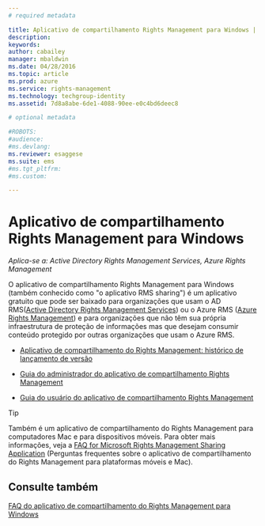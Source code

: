 ```yaml
---
# required metadata

title: Aplicativo de compartilhamento Rights Management para Windows | Azure RMS
description:
keywords:
author: cabailey
manager: mbaldwin
ms.date: 04/28/2016
ms.topic: article
ms.prod: azure
ms.service: rights-management
ms.technology: techgroup-identity
ms.assetid: 7d8a8abe-6de1-4088-90ee-e0c4bd6deec8

# optional metadata

#ROBOTS:
#audience:
#ms.devlang:
ms.reviewer: esaggese
ms.suite: ems
#ms.tgt_pltfrm:
#ms.custom:

---
```


# Aplicativo de compartilhamento Rights Management para Windows

*Aplica-se a: Active Directory Rights Management Services, Azure Rights Management*

O aplicativo de compartilhamento Rights Management para Windows (também conhecido como "o aplicativo RMS sharing") é um aplicativo gratuito que pode ser baixado para organizações que usam o AD RMS([Active Directory Rights Management Services](https://technet.microsoft.com/library/cc772403.aspx)) ou o Azure RMS ([Azure Rights Management](../understand-explore/azure-rights-management.md)) e para organizações que não têm sua própria infraestrutura de proteção de informações mas que desejam consumir conteúdo protegido por outras organizações que usam o Azure RMS.

-   [Aplicativo de compartilhamento do Rights Management: histórico de lançamento de versão](sharing-app-version-release-history.md)

-   [Guia do administrador do aplicativo de compartilhamento Rights Management](sharing-app-admin-guide.md)

-   [Guia do usuário do aplicativo de compartilhamento Rights Management](sharing-app-user-guide.md)

> [!TIP]
> Também é um aplicativo de compartilhamento do Rights Management para computadores Mac e para dispositivos móveis. Para obter mais informações, veja a [FAQ for Microsoft Rights Management Sharing Application](http://technet.microsoft.com/dn451248) (Perguntas frequentes sobre o aplicativo de compartilhamento do Rights Management para plataformas móveis e Mac).

## Consulte também
[FAQ do aplicativo de compartilhamento do Rights Management para Windows](http://technet.microsoft.com/dn467883)



<!--HONumber=Apr16_HO4-->


